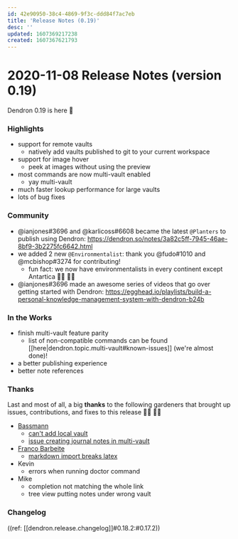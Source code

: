 ```yaml
---
id: 42e90950-38c4-4869-9f3c-ddd84f7ac7eb
title: 'Release Notes (0.19)'
desc: ''
updated: 1607369217238
created: 1607367621793
---
```


# 2020-11-08 Release Notes (version 0.19)

Dendron 0.19 is here 🌱

### Highlights
- support for remote vaults
    - natively add vaults published to git to your current workspace
- support for image hover
    - peek at images without using the preview
- most commands are now multi-vault enabled 
    - yay multi-vault
- much faster lookup performance for large vaults 
- lots of bug fixes

### Community

- @ianjones#3696 and @karlicoss#6608 became the latest `@Planters` to publish using Dendron: https://dendron.so/notes/3a82c5ff-7945-46ae-8bf9-3b2275fc6642.html
- we added 2 new `@Environmentalist`: thank you @fudo#1010 and @mcbishop#3274 for contributing!
    - fun fact: we now have environmentalists in every continent except Antartica 👨‍🌾 👩‍🌾
- @ianjones#3696 made an awesome series of videos that go over getting started with Dendron: https://egghead.io/playlists/build-a-personal-knowledge-management-system-with-dendron-b24b 


### In the Works
- finish multi-vault feature parity 
    - list of non-compatible commands can be found [[here|dendron.topic.multi-vault#known-issues]] (we're almost done)!
- a better publishing experience
- better note references 

### Thanks
Last and most of all, a big **thanks** to the following gardeners that brought up issues, contributions, and fixes to this release 👨‍🌾 👩‍🌾

- [Bassmann](https://github.com/Bassmann)
    - [can't add local vault](https://github.com/dendronhq/dendron/issues/396)
    - [issue creating journal notes in multi-vault](https://github.com/dendronhq/dendron/issues/395)
- [Franco Barbeite](https://github.com/FrancoB411)
    - [markdown import breaks latex](https://github.com/dendronhq/dendron/issues/389)
- Kevin
    - errors when running doctor command
- Mike
    - completion not matching the whole link
    - tree view putting notes under wrong vault

### Changelog
((ref: [[dendron.release.changelog]]#0.18.2:#0.17.2))